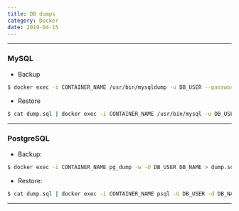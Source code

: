 ```yaml
---
title: DB dumps
category: Docker
date: 2019-04-15
---
```


-----

### MySQL

* Backup
```bash
$ docker exec -i CONTAINER_NAME /usr/bin/mysqldump -u DB_USER --password=DB_PASS -f DB_NAME > dump.sql
```

* Restore
```bash
$ cat dump.sql | docker exec -i CONTAINER_NAME /usr/bin/mysql -u DB_USER --password=DB_PASS DB_NAME
```

-----

### PostgreSQL

* Backup:
```bash
$ docker exec -i CONTAINER_NAME pg_dump -w -U DB_USER DB_NAME > dump.sql
```

* Restore:
```bash
$ cat dump.sql | docker exec -i CONTAINER_NAME psql -U DB_USER -d DB_NAME
```

-----